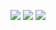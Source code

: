 <a href="https://haena02.tistory.com/" target="_blank"><img src="https://img.shields.io/badge/Tistory-000000?style=flat&logo=Tistory&logoColor=white"/></a>
<a href="" target="_blank"><img src="https://img.shields.io/badge/C++-00599C?style=flat&logo=C++&logoColor=white"/></a>
<a href="https://dccl-ku.github.io/" target="_blank"><img src="https://img.shields.io/badge/C++-00599C?style=flat&logo=DCCL&logoColor=white"/></a>


<!--
**haenalee0721/haenalee0721** is a ✨ _special_ ✨ repository because its `README.md` (this file) appears on your GitHub profile.

Here are some ideas to get you started:

- 🔭 I’m currently working on ...
- 🌱 I’m currently learning ...
- 👯 I’m looking to collaborate on ...
- 🤔 I’m looking for help with ...
- 💬 Ask me about ...
- 📫 How to reach me: ...
- 😄 Pronouns: ...
- ⚡ Fun fact: ...
-->
